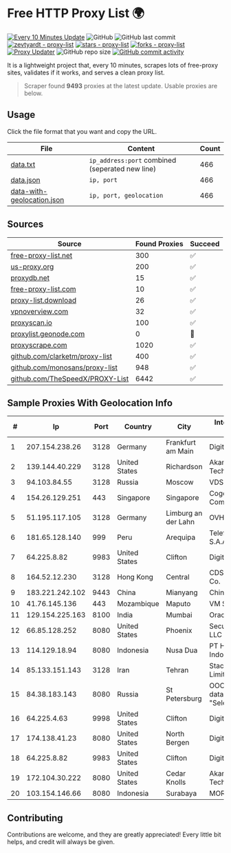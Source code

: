 
# Free HTTP Proxy List 🌍

[![Every 10 Minutes Update](https://github.com/mertguvencli/http-proxy-list/actions/workflows/main.yml/badge.svg?branch=main)](https://github.com/mertguvencli/http-proxy-list/actions/workflows/main.yml)
![GitHub](https://img.shields.io/github/license/mertguvencli/http-proxy-list)
![GitHub last commit](https://img.shields.io/github/last-commit/mertguvencli/http-proxy-list)
[![zevtyardt - proxy-list](https://img.shields.io/static/v1?label=zevtyardt&message=proxy-list&color=blue&logo=github)](https://github.com/zevtyardt/proxy-list "Go to GitHub repo")
[![stars - proxy-list](https://img.shields.io/github/stars/zevtyardt/proxy-list?style=social)](https://github.com/zevtyardt/proxy-list)
[![forks - proxy-list](https://img.shields.io/github/forks/zevtyardt/proxy-list?style=social)](https://github.com/zevtyardt/proxy-list)
[![Proxy Updater](https://github.com/zevtyardt/proxy-list/workflows/Proxy%20Updater/badge.svg)](https://github.com/zevtyardt/proxy-list/actions?query=workflow:"Proxy+Updater")
![GitHub repo size](https://img.shields.io/github/repo-size/zevtyardt/proxy-list)
[![GitHub commit activity](https://img.shields.io/github/commit-activity/m/zevtyardt/proxy-list?logo=commits)](https://github.com/zevtyardt/proxy-list/commits/main)

It is a lightweight project that, every 10 minutes, scrapes lots of free-proxy sites, validates if it works, and serves a clean proxy list.

> Scraper found **9493** proxies at the latest update. Usable proxies are below.

## Usage

Click the file format that you want and copy the URL.

|File|Content|Count|
|----|-------|-----|
|[data.txt](https://raw.githubusercontent.com/mertguvencli/http-proxy-list/main/proxy-list/data.txt)|`ip_address:port` combined (seperated new line)|466|
|[data.json](https://raw.githubusercontent.com/mertguvencli/http-proxy-list/main/proxy-list/data.json)|`ip, port`|466|
|[data-with-geolocation.json](https://raw.githubusercontent.com/mertguvencli/http-proxy-list/main/proxy-list/data-with-geolocation.json)|`ip, port, geolocation`|466|

## Sources

|Source|Found Proxies|Succeed|
|------|-------------|-------|
|[free-proxy-list.net](https://free-proxy-list.net)|300|✅|
|[us-proxy.org](https://www.us-proxy.org)|200|✅|
|[proxydb.net](http://proxydb.net)|15|✅|
|[free-proxy-list.com](https://free-proxy-list.com/?page=&port=&type%5B%5D=http&type%5B%5D=https&up_time=0&search=Search)|10|✅|
|[proxy-list.download](https://www.proxy-list.download/HTTP)|26|✅|
|[vpnoverview.com](https://vpnoverview.com/privacy/anonymous-browsing/free-proxy-servers)|32|✅|
|[proxyscan.io](https://www.proxyscan.io)|100|✅|
|[proxylist.geonode.com](https://proxylist.geonode.com/api/proxy-list?limit=300&page=1&sort_by=lastChecked&sort_type=desc&protocols=http,https)|0|🚫|
|[proxyscrape.com](https://api.proxyscrape.com/v2/?request=displayproxies&protocol=http&timeout=10000&country=all&ssl=all&anonymity=all)|1020|✅|
|[github.com/clarketm/proxy-list](https://raw.githubusercontent.com/clarketm/proxy-list/master/proxy-list-raw.txt)|400|✅|
|[github.com/monosans/proxy-list](https://raw.githubusercontent.com/monosans/proxy-list/main/proxies/http.txt)|948|✅|
|[github.com/TheSpeedX/PROXY-List](https://raw.githubusercontent.com/TheSpeedX/PROXY-List/master/http.txt)|6442|✅|


## Sample Proxies With Geolocation Info

|#|Ip|Port|Country|City|Internet Service Provider|
|-|--|----|-------|----|-------------------------|
|1|207.154.238.26|3128|Germany|Frankfurt am Main|DigitalOcean, LLC|
|2|139.144.40.229|3128|United States|Richardson|Akamai Technologies, Inc.|
|3|94.103.84.55|3128|Russia|Moscow|VDSINA|
|4|154.26.129.251|443|Singapore|Singapore|Cogent Communications|
|5|51.195.117.105|3128|Germany|Limburg an der Lahn|OVH SAS|
|6|181.65.128.140|999|Peru|Arequipa|Telefonica del Peru S.A.A.|
|7|64.225.8.82|9983|United States|Clifton|DigitalOcean, LLC|
|8|164.52.12.230|3128|Hong Kong|Central|CDS Global Cloud Co.|
|9|183.221.242.102|9443|China|Mianyang|China Mobile|
|10|41.76.145.136|443|Mozambique|Maputo|VM  S.A|
|11|129.154.225.163|8100|India|Mumbai|Oracle Corporation|
|12|66.85.128.252|8080|United States|Phoenix|Secured Servers LLC|
|13|114.129.18.94|8080|Indonesia|Nusa Dua|PT Hipernet Indodata|
|14|85.133.151.143|3128|Iran|Tehran|Stack Network Limited|
|15|84.38.183.143|8080|Russia|St Petersburg|OOO "Network of data-centers "Selectel"|
|16|64.225.4.63|9998|United States|Clifton|DigitalOcean, LLC|
|17|174.138.41.23|8080|United States|North Bergen|DigitalOcean, LLC|
|18|64.225.8.82|9983|United States|Clifton|DigitalOcean, LLC|
|19|172.104.30.222|8080|United States|Cedar Knolls|Akamai Technologies|
|20|103.154.146.66|8080|Indonesia|Surabaya|MORATELINDONAP|



## Contributing

Contributions are welcome, and they are greatly appreciated! Every
little bit helps, and credit will always be given.

